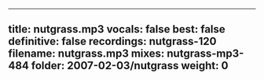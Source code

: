 
---
title: nutgrass.mp3
vocals: false
best: false
definitive: false
recordings: nutgrass-120
filename: nutgrass.mp3
mixes: nutgrass-mp3-484
folder: 2007-02-03/nutgrass
weight: 0
---
